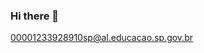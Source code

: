 ### Hi there 👋

<!--
**Gijotak/Gijotak** is a ✨ _special_ ✨ repository because its `README.md` (this file) appears on your GitHub profile.
### My name is **Gijotak**
-->
00001233928910sp@al.educacao.sp.gov.br
